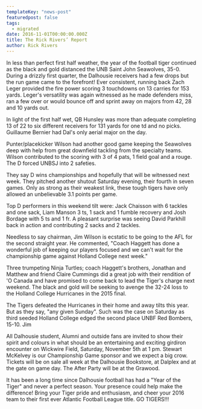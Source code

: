 ```yaml
---
templateKey: "news-post"
featuredpost: false
tags:
  - migrated
date: 2016-11-01T00:00:00.000Z
title: The Rick Rivers’ Report
author: Rick Rivers
---
```


In less than perfect first half weather, the year of the football tiger continued as the black and gold distanced the UNB Saint John Seawolves, 35-0.  During a drizzly first quarter, the Dalhousie receivers had a few drops but the run game came to the forefront!  Ever consistent, running back Zach Leger provided the fire power scoring 3 touchdowns on 13 carries for 153 yards.  Leger's versatility was again witnessed as he made defenders miss, ran a few over or would bounce off and sprint away on majors from 42, 28 and 10 yards out.

In light of the first half wet, QB Hunsley was more than adequate completing 13 of 22 to six different receivers for 131 yards for one td and no picks.  Guillaume Bernier had Dal's only aerial major on the day.

Punter/placekicker Wilson had another good game keeping the Seawolves deep with help from great downfield tackling from the specialty teams.  Wilson contributed to the scoring with 3 of 4 pats, 1 field goal and a rouge.  The D forced UNBSJ into 2 safeties.

They say D wins championships and hopefully that will be witnessed next week.  They pitched another shutout Saturday evening, their fourth in seven games.  Only as strong as their weakest link, these tough tigers have only allowed an unbelievable 3.1 points per game.

Top D performers in this weekend tilt were: Jack Chaisson with 6 tackles and one sack, Liam Manson 3 ts, 1 sack and 1 fumble recovery and Josh Bordage with 5 ts and 1 fr.  A pleasant surprise was seeing David Parkhill back in action and contributing 2 sacks and 2 tackles.

Needless to say chairman, Jim Wilson is ecstatic to be going to the AFL for the second straight year.  He commented, "Coach Haggett has done a wonderful job of keeping our players focused and we can't wait for the championship game against Holland College next week."

Three trumpeting Ninja Turtles; coach Haggett's brothers, Jonathan and Matthew and friend Claire Cummings did a great job with their rendition of 'O Canada and have promised to come back to lead the Tiger's charge next weekend.  The black and gold will be seeking to avenge the 32-24 loss to the Holland College Hurricanes in the 2015 final.

The Tigers defeated the Hurricanes in their home and away tilts this year.  But as they say, "any given Sunday".  Such was the case on Saturday as third seeded Holland College edged the second place UNBF Red Bombers, 15-10.
Jim

All Dalhousie student, Alumni and outside fans are invited to show their spirit and colours in what should be an entertaining and exciting girdiron encounter on Wickwire Field, Saturday, November 5th at 1 pm. Stewart McKelvey is our Championship Game sponsor and we expect a big crow. Tickets will be on sale all week at the Dalhousie Bookstore, at Dalplex and at the gate on game day. The After Party will be at the Grawood.

It has been a long time since Dalhousie football has had a "Year of the Tiger" and never a perfect season. Your presence could help make the difference! Bring your Tiger pride and enthusiasm, and cheer your 2016 team to their first ever Atlantic Football League title.  GO TIGERS!!!

